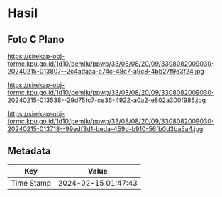 # Hasil

## Foto C Plano

https://sirekap-obj-formc.kpu.go.id/1d10/pemilu/ppwp/33/08/08/20/09/3308082009030-20240215-013807--2c4adaaa-c74c-48c7-a9c8-4bb27f9e3f24.jpg

https://sirekap-obj-formc.kpu.go.id/1d10/pemilu/ppwp/33/08/08/20/09/3308082009030-20240215-013538--29d75fc7-ce36-4922-a0a2-e802a300f986.jpg

https://sirekap-obj-formc.kpu.go.id/1d10/pemilu/ppwp/33/08/08/20/09/3308082009030-20240215-013718--99edf3d1-beda-459d-b910-56fb0d3ba5a4.jpg


## Metadata

| Key        | Value               |
| ---------- | ------------------- |
| Time Stamp | 2024-02-15 01:47:43 |



